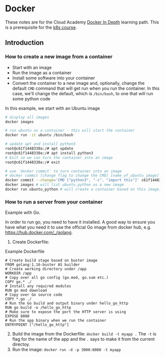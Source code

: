 # Docker
These notes are for the Cloud Academy [Docker In Depth](https://cloudacademy.com/learning-paths/cloud-academy-docker-in-depth-129/) learning path.
This is a prerequisite for the [k8s course](https://github.com/cloudacademy/intro-to-k8s).

## Introduction

### How to create a new image from a container
* Start with an image
* Run the image as a container
* Install some software into your container
* Convert the container to a new image and, optionally, change the default `CMD` command that will get run when you run the container. In this case, we'll change the default, which is `/bin/bash`, to one that will run some python code

In this example, we start with an Ubuntu image
```sh
# display all images
docker images

# run ubuntu as a container - this will start the container
docker run -it ubuntu /bin/bash

# update apt and install python3
root@c61f1448330a:/# apt update
root@c61f1448330a:/# apt install python3
# Exit so we can turn the container into an image
root@c61f1448330a:/# exit

# use `docker commit` to turn container into an image
# docker commit [change flag to change the CMD] [name_of_ubuntu_image] [new_name]
docker commit --change='CMD ["python3", "-c", "import this"]' c61f1448330a ubuntu_python
docker images # will list ubuntu_python as a new image
docker run ubuntu_python # will create a container based on this image, which will output the python command
```

### How to run a server from your container
Example with Go.

In order to run go, you need to have it installed. A good way to ensure you have what you need it to use the official Go image from docker hub, e.g. https://hub.docker.com/_/golang. 

1. Create Dockerfile:

Example Dockerfile
```
# Create build stage based on buster image
FROM golang:1.16-buster AS builder
# Create working directory under /app
WORKDIR /app
# Copy over all go config (go.mod, go.sum etc.)
COPY go.* ./
# Install any required modules
RUN go mod download
# Copy over Go source code
COPY *.go ./
# Run the Go build and output binary under hello_go_http
RUN go build -o /hello_go_http
# Make sure to expose the port the HTTP server is using
EXPOSE 8080
# Run the app binary when we run the container
ENTRYPOINT ["/hello_go_http"]
```

2. Build the image from the Dockerfile: `docker build -t myapp .` The `-t` is flag for the name of the app and the `.` says to make it from the current directoy.
3. Run the image: `docker run -d -p 3000:8080 -t myapp`
